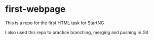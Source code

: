 # first-webpage
This is a repo for the first HTML task for StartNG

I also used this repo to practice branching, merging and pushing in Git.

